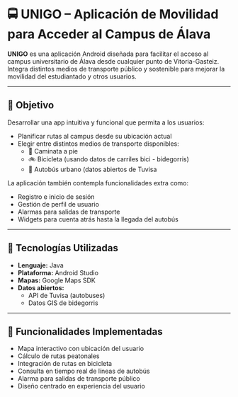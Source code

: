 # 🚍 UNIGO – Aplicación de Movilidad para Acceder al Campus de Álava

**UNIGO** es una aplicación Android diseñada para facilitar el acceso al campus universitario de Álava desde cualquier punto de Vitoria-Gasteiz. Integra distintos medios de transporte público y sostenible para mejorar la movilidad del estudiantado y otros usuarios.

---

## 🎯 Objetivo

Desarrollar una app intuitiva y funcional que permita a los usuarios:

- Planificar rutas al campus desde su ubicación actual
- Elegir entre distintos medios de transporte disponibles:
  - 🚶 Caminata a pie
  - 🚲 Bicicleta (usando datos de carriles bici - bidegorris)
  - 🚌 Autobús urbano (datos abiertos de Tuvisa

La aplicación también contempla funcionalidades extra como:

- Registro e inicio de sesión
- Gestión de perfil de usuario
- Alarmas para salidas de transporte
- Widgets para cuenta atrás hasta la llegada del autobús

---

## 📱 Tecnologías Utilizadas

- **Lenguaje:** Java
- **Plataforma:** Android Studio
- **Mapas:** Google Maps SDK 
- **Datos abiertos:** 
  - API de Tuvisa (autobuses)
  - Datos GIS de bidegorris

---

## 🧪 Funcionalidades Implementadas

- Mapa interactivo con ubicación del usuario
- Cálculo de rutas peatonales
- Integración de rutas en bicicleta
- Consulta en tiempo real de líneas de autobús
- Alarma para salidas de transporte público
- Diseño centrado en experiencia del usuario
